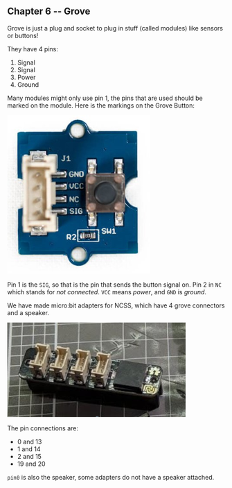 ## Chapter 6 -- Grove

Grove is just a plug and socket to plug in stuff (called modules) like sensors or buttons!

They have 4 pins:
1. Signal
2. Signal
3. Power
4. Ground

Many modules might only use pin 1, the pins that are used should be marked on the module. Here is the markings on the Grove Button:

![Grove button](images/grove-button.jpg)

Pin 1 is the `SIG`, so that is the pin that sends the button signal on. Pin 2 in `NC` which stands for *not connected*. `VCC` means *power*, and `GND` is *ground*.

We have made micro:bit adapters for NCSS, which have 4 grove connectors and a speaker.

![Grove adapter](images/grove-adapter.png)

The pin connections are:

- 0 and 13
- 1 and 14
- 2 and 15
- 19 and 20

`pin0` is also the speaker, some adapters do not have a speaker attached.
